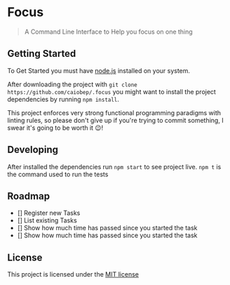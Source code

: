 # Focus

> A Command Line Interface to Help you focus on one thing

## Getting Started

To Get Started you must have [node.js](https://nodejs.org/en/download/) installed on your system.

After downloading the project with `git clone https://github.com/caiobep/.focus` you might want to install the project dependencies by running `npm install`.

This project enforces very strong functional programming paradigms with linting rules, so please don't give up if you're trying to commit something, I swear it's going to be worth it 😉!

## Developing

After installed the dependencies run `npm start` to see project live.
`npm t` is the command used to run the tests

## Roadmap

- [] Register new Tasks
- [] List existing Tasks
- [] Show how much time has passed since you started the task
- [] Show how much time has passed since you started the task

## License

This project is licensed under the [MIT license](LICENSE.md)
